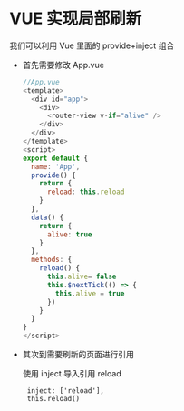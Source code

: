 # VUE 实现局部刷新

我们可以利用 Vue 里面的 provide+inject 组合

- 首先需要修改 App.vue

  ```javascript
  //App.vue
  <template>
    <div id="app">
      <div>
        <router-view v-if="alive" />
      </div>
    </div>
  </template>
  <script>
  export default {
    name: 'App',
    provide() {
      return {
        reload: this.reload
      }
    },
    data() {
      return {
        alive: true
      }
    },
    methods: {
      reload() {
        this.alive= false
        this.$nextTick(() => {
          this.alive = true
        })
      }
    }
  }
  </script>
  ```

- 其次到需要刷新的页面进行引用

  使用 inject 导入引用 reload

  ```
   inject: ['reload'],
   this.reload()
  ```
